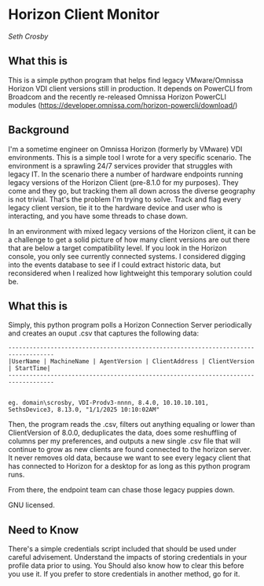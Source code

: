 Horizon Client Monitor
==========================
_Seth Crosby_  


## What this is
This is a simple python program that helps find legacy VMware/Omnissa Horizon VDI client versions still in production. It depends on PowerCLI from Broadcom and the recently re-released Omnissa Horizon PowerCLI modules (https://developer.omnissa.com/horizon-powercli/download/)

## Background
I'm a sometime engineer on Omnissa Horizon (formerly by VMware) VDI environments. This
is a simple tool I wrote for a very specific scenario. The environment is a sprawling 24/7 
services provider that struggles with legacy IT. In the scenario there a number of hardware 
endpoints running legacy versions of the Horizon Client (pre-8.1.0 for my purposes). 
They come and they go, but tracking them all down across the diverse geography is not 
trivial. That's the problem I'm trying to solve. Track and flag every legacy client version, 
tie it to the hardware device and user who is interacting, and you have some threads to 
chase down.

In an environment with mixed legacy versions of the Horizon client, it can be a challenge 
to get a solid picture of how many client versions are out there that are below a target
compatibility level. If you look in the Horizon console, you only see currently connected 
systems. I considered digging into the events database to see if I could extract historic 
data, but reconsidered when I realized how lightweight this temporary solution could be.


## What this is
Simply, this python program polls a Horizon Connection Server periodically and creates an 
ouput .csv that captures the following data: 

```
-----------------------------------------------------------------------------------
|UserName | MachineName | AgentVersion | ClientAddress | ClientVersion | StartTime|
-----------------------------------------------------------------------------------


eg. domain\scrosby, VDI-Prodv3-nnnn, 8.4.0, 10.10.10.101, SethsDevice3, 8.13.0, "1/1/2025 10:10:02AM"
```
Then, the program reads the .csv, filters out anything equaling or lower than ClientVersion 
of 8.0.0, deduplicates the data, does some reshuffling of columns per my preferences, and 
outputs a new single .csv file that will continue to grow as new clients are found connected
to the horizon server. It never removes old data, because we want to see every legacy client
that has connected to Horizon for a desktop for as long as this python program runs.

From there, the endpoint team can chase those legacy puppies down. 

GNU licensed.

## Need to Know
There's a simple credentials script included that should be used under careful advisement. 
Understand the impacts of storing credentials in your profile data prior to using. You 
Should also know how to clear this before you use it. If you prefer to store credentials 
in another method, go for it.